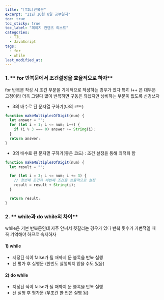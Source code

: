 ```yaml
---
title: "[TIL]반복문"
excerpt: "21년 10월 8일 공부일지"
toc: true
toc_sticky: true
toc_label: "페이지 컨텐츠 리스트"
categories:
  - TIL
  - JavaScript
tags:
  - for
  - while
last_modified_at:
---
```


### 1. ** for 반복문에서 조건설정을 효율적으로 하자**

for 반복문 작성 시 조건 부분을 기계적으로 작성하는 경우가 있다
특히 i++ 은 대부분 고정이라 더욱 그렇다
많이 반복하면 구동은 되겠지만 낭비하는 부분이 없도록 신경쓰자

- 3의 배수로 된 문자열 구하기(나의 코드)

```javascript
function makeMultiplesOfDigit(num) {
  let answer = "";
  for (let i = 1; i <= num; i++) {
    if (i % 3 === 0) answer += String(i);
  }
  return answer;
}
```

- 3의 배수로 된 문자열 구하기(좋은 코드)
  : 조건 설정을 통해 최적화 함

```javascript
function makeMultiplesOfDigit(num) {
  let result = "";

  for (let i = 3; i <= num; i += 3) {
    // 첫번째 조건과 세번째 조건을 효율적으로 설정
    result = result + String(i);
  }

  return result;
}
```

### 2. ** while과 do while의 차이**

while은 기본 반복문인데 자주 안써서 헷갈리는 경우가 있다
반복 횟수가 가변적일 때 꼭 기억해야 하므로 숙지하자

#### 1) while

- 지정된 식이 false가 될 때까지 문 블록을 반복 실행
- 선 평가 후 실행문 (한번도 실행되지 않을 수도 있음)

#### 2) do while

- 지정된 식이 false가 될 때까지 문 블록을 반복 실행
- 선 실행 후 평가문 (무조건 한 번은 실행 됨)
